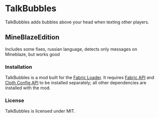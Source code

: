 # TalkBubbles

TalkBubbles adds bubbles above your head when texting other players.

## MineBlazeEdition

Includes some fixes, russian language, detects only messages on Mineblaze, but works good

### Installation

TalkBubbles is a mod built for the [Fabric Loader](https://fabricmc.net/). It requires [Fabric API](https://www.curseforge.com/minecraft/mc-mods/fabric-api) and [Cloth Config API](https://www.curseforge.com/minecraft/mc-mods/cloth-config) to be installed separately; all other dependencies are installed with the mod.

### License

TalkBubbles is licensed under MIT.
